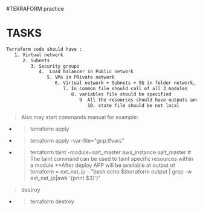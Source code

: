 #TERRAFORM practice

 

# TASKS
```bash
Terraform code should have :
   1. Virtual network
      2. Subnets
         3. Security groups
            4.  Load balancer in Public network
               5. VMs in PRivate network
                  6. Virtual network + Subnets + SG in folder network, LB in folder lb,  2 VMs in vms folder with different names and disk size
                     7. In common file should call of all 3 modules
                        8. variables file should be specified
                           9  All the resources should have outputs and attached to report
                              10. state file should be not local
```



>Also  may  start commands manual for example:
* > terraform apply
* > terraform apply -var-file="gcp.tfvars"
* > terraform taint -module=salt_master aws_instance.salt_master  # The taint command can be used to taint specific resources within a module
**After deploy  APP will be available at output of terraform = ext_nat_ip  - "bash echo $(terraform output | grep -w ext_nat_ip|awk '{print $3}')"


> destroy
* > terraform destroy




